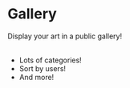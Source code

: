 # Gallery

Display your art in a public gallery!
<br><br>

- Lots of categories!
- Sort by users!
- And more!
  <br><br><br><br><br><br><br><br><br><br>
